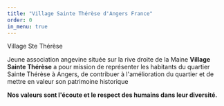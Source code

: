 ```yaml
---
title: "Village Sainte Thérèse d'Angers France"
order: 0
in_menu: true
---
```

Village Ste Thérèse

Jeune association angevine située sur la rive droite de la Maine  **Village Sainte Thérèse** a pour mission de représenter les habitants du quartier Sainte Thérèse à Angers, de contribuer à l'amélioration du quartier et de mettre en valeur son patrimoine historique 

**Nos valeurs sont l'écoute et le respect des humains dans leur diversité.** 